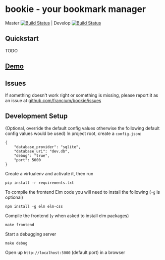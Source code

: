 # bookie - your bookmark manager

Master [![Build Status](https://travis-ci.org/francium/bookie.svg?branch=master)](https://travis-ci.org/francium/bookie)
|
Develop [![Build Status](https://travis-ci.org/francium/bookie.svg?branch=develop)](https://travis-ci.org/francium/bookie)


## Quickstart

TODO


## [Demo](https://streamable.com/s/hl330/pmjasp)


## Issues

If something doesn't work right or something is missing, please report it as an
issue at [github.com/francium/bookie/issues](github.com/francium/bookie/issues)


## Development Setup

(Optional, override the default config values otherwise the following default
config values would be used)
In project root, create a `config.json`:

    {
        "database_provider": "sqlite",
        "database_uri": "dev.db",
        "debug": "true",
        "port": 5000
    }

Create a virtualenv and activate it, then run

    pip install -r requirements.txt

To compile the frontend Elm code you will need to install the following
(`-g` is optional)

    npm install -g elm elm-css
    
Compile the frontend (`y` when asked to install elm packages)

    make frontend
    
Start a debugging server

    make debug
    
Open up `http://localhost:5000` (default port) in a browser
